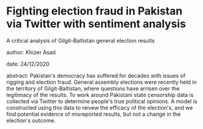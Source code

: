# Fighting election fraud in Pakistan via Twitter with sentiment analysis
A critical analysis of Gilgit-Baltistan general election results 

author: Khizer Asad

date: 24/12/2020

abstract: Pakistan's democracy has suffered for decades with issues of rigging and election fraud. General assembly elections were recently held in the territory of Gilgit-Baltistan, where questions have arrisen over the legitimacy of the results. To work around Pakistani state censorship data is collected via Twitter to determine people's true political opinions. A model is constructed using this data to reivew the efficacy of the election's, and we find potential evidence of misreported results, but not a change in the election's outcome.   
